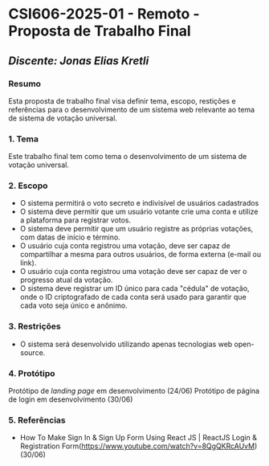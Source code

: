 # **CSI606-2025-01 - Remoto - Proposta de Trabalho Final**

## *Discente: Jonas Elias Kretli*

<!-- Descrever um resumo sobre o trabalho. -->

### Resumo
 
  Esta proposta de trabalho final visa definir tema, escopo, restições e referências para o desenvolvimento de um sistema web relevante ao tema de sistema de votação universal.

### 1. Tema

  Este trabalho final tem como tema o desenvolvimento de um sistema de votação universal.

### 2. Escopo

  * O sistema permitirá o voto secreto e indivisível de usuários cadastrados
  * O sistema deve permitir que um usuário votante crie uma conta e utilize a plataforma para registrar votos.
  * O sistema deve permitir que um usuário registre as próprias votações, com datas de início e término.
  * O usuário cuja conta registrou uma votação, deve ser capaz de compartilhar a mesma para outros usuários, de forma externa (e-mail ou link).
  * O usuário cuja conta registrou uma votação deve ser capaz de ver o progresso atual da votação.
  * O sistema deve registrar um ID único para cada "cédula" de votação, onde o ID criptografado de cada conta será usado para garantir que cada voto seja único e anônimo.
  
<!-- Apresentar restrições de funcionalidades e de escopo. -->
### 3. Restrições

  * O sistema será desenvolvido utilizando apenas tecnologias web open-source.
  

<!-- Construir alguns protótipos para a aplicação, disponibilizá-los no Github e descrever o que foi considerado. //-->
### 4. Protótipo

  Protótipo de _landing page_ em desenvolvimento (24/06)
  Protótipo de página de login em desenvolvimento (30/06)

### 5. Referências

  * How To Make Sign In & Sign Up Form Using React JS | ReactJS Login & Registration Form(https://www.youtube.com/watch?v=8QgQKRcAUvM) (30/06)
  
